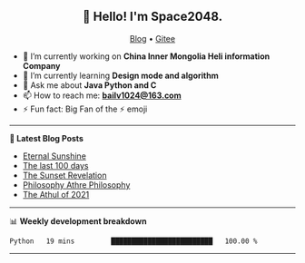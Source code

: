 <h2 align="center">👋 Hello! I'm Space2048.</h2>
<p align="center">
  <a href="https://www.cnblogs.com/baibro/">Blog</a> •
  <a href="https://gitee.com/Baimb">Gitee</a>
</p>


- 🔭 I’m currently working on **China Inner Mongolia Heli information Company**
- 🌱 I’m currently learning **Design mode and algorithm**
- 💬 Ask me about **Java Python and C**
- 📫 How to reach me: **bailv1024@163.com**
- ⚡ Fun fact: Big Fan of the :zap: emoji

-------

**📝 Latest Blog Posts**

<!-- BLOG-POST-LIST:START -->
- [Eternal Sunshine](https://blog.athulcyriac.in/blog/college-trip/)
- [The last 100 days](https://blog.athulcyriac.in/blog/final-year/)
- [The Sunset Revelation](https://blog.athulcyriac.in/blog/philosphy-2/)
- [Philosophy Athre Philosophy](https://blog.athulcyriac.in/blog/philosophies/)
- [The Athul of 2021](https://blog.athulcyriac.in/blog/2021-me/)
<!-- BLOG-POST-LIST:END -->

-------

📊 **Weekly development breakdown**
<!--START_SECTION:waka-->

```text
Python   19 mins         █████████████████████████   100.00 %
```

<!--END_SECTION:waka-->

-------
